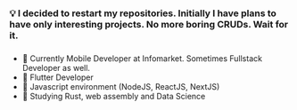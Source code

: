 ### 💡 I decided to restart my repositories. Initially I have plans to have only interesting projects. No more boring CRUDs. Wait for it. <h3>
- 👋 Currently Mobile Developer at Infomarket. Sometimes Fullstack Developer as well.
- 💙 Flutter Developer
- 💚 Javascript environment (NodeJS, ReactJS, NextJS)
- 🌱 Studying Rust, web assembly and Data Science
